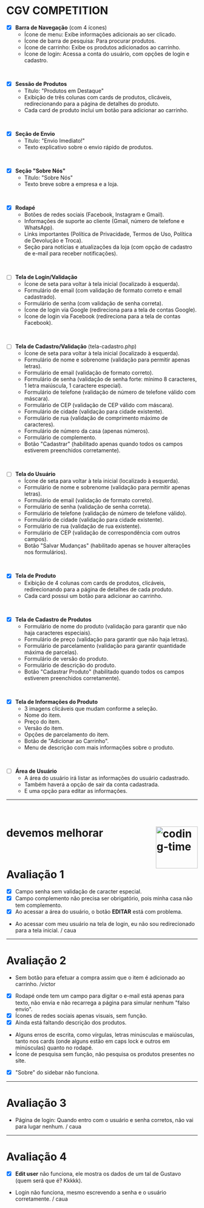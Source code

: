 # **CGV COMPETITION**

- [x] **Barra de Navegação** (com 4 ícones)  
    - Ícone de menu: Exibe informações adicionais ao ser clicado.  
    - Ícone de barra de pesquisa: Para procurar produtos.  
    - Ícone de carrinho: Exibe os produtos adicionados ao carrinho.  
    - Ícone de login: Acessa a conta do usuário, com opções de login e cadastro.  

<br>  

- [x] **Sessão de Produtos**  
    - Título: "Produtos em Destaque"  
    - Exibição de três colunas com cards de produtos, clicáveis, redirecionando para a página de detalhes do produto.  
    - Cada card de produto inclui um botão para adicionar ao carrinho.  

<br>  

- [x] **Seção de Envio**  
    - Título: "Envio Imediato!"  
    - Texto explicativo sobre o envio rápido de produtos.  

<br>  

- [x] **Seção "Sobre Nós"**  
    - Título: "Sobre Nós"  
    - Texto breve sobre a empresa e a loja.  

<br>  

- [x] **Rodapé**  
    - Botões de redes sociais (Facebook, Instagram e Gmail).  
    - Informações de suporte ao cliente (Gmail, número de telefone e WhatsApp).  
    - Links importantes (Política de Privacidade, Termos de Uso, Política de Devolução e Troca).  
    - Seção para notícias e atualizações da loja (com opção de cadastro de e-mail para receber notificações).  

<br>  

- [ ] **Tela de Login/Validação**  
    - Ícone de seta para voltar à tela inicial (localizado à esquerda).  
    - Formulário de email (com validação de formato correto e email cadastrado).  
    - Formulário de senha (com validação de senha correta).  
    - Ícone de login via Google (redireciona para a tela de contas Google).  
    - Ícone de login via Facebook (redireciona para a tela de contas Facebook).  

<br>  

- [ ] **Tela de Cadastro/Validação** (tela-cadastro.php)  
    - Ícone de seta para voltar à tela inicial (localizado à esquerda).  
    - Formulário de nome e sobrenome (validação para permitir apenas letras).  
    - Formulário de email (validação de formato correto).  
    - Formulário de senha (validação de senha forte: mínimo 8 caracteres, 1 letra maiúscula, 1 caractere especial).  
    - Formulário de telefone (validação de número de telefone válido com máscara).  
    - Formulário de CEP (validação de CEP válido com máscara).  
    - Formulário de cidade (validação para cidade existente).  
    - Formulário de rua (validação de comprimento máximo de caracteres).  
    - Formulário de número da casa (apenas números).  
    - Formulário de complemento.  
    - Botão "Cadastrar" (habilitado apenas quando todos os campos estiverem preenchidos corretamente).  

<br>  

- [ ] **Tela do Usuário**  
    - Ícone de seta para voltar à tela inicial (localizado à esquerda).  
    - Formulário de nome e sobrenome (validação para permitir apenas letras).  
    - Formulário de email (validação de formato correto).  
    - Formulário de senha (validação de senha correta).  
    - Formulário de telefone (validação de número de telefone válido).  
    - Formulário de cidade (validação para cidade existente).  
    - Formulário de rua (validação de rua existente).  
    - Formulário de CEP (validação de correspondência com outros campos).  
    - Botão "Salvar Mudanças" (habilitado apenas se houver alterações nos formulários).  

<br>  

- [x] **Tela de Produto**  
    - Exibição de 4 colunas com cards de produtos, clicáveis, redirecionando para a página de detalhes de cada produto.  
    - Cada card possui um botão para adicionar ao carrinho.  

<br>  

- [x] **Tela de Cadastro de Produtos**  
    - Formulário de nome do produto (validação para garantir que não haja caracteres especiais).  
    - Formulário de preço (validação para garantir que não haja letras).  
    - Formulário de parcelamento (validação para garantir quantidade máxima de parcelas).  
    - Formulário de versão do produto.  
    - Formulário de descrição do produto.  
    - Botão "Cadastrar Produto" (habilitado quando todos os campos estiverem preenchidos corretamente).  

<br>

- [x] **Tela de Informações do Produto**  
    - 3 imagens clicáveis que mudam conforme a seleção.  
    - Nome do item.  
    - Preço do item.  
    - Versão do item.  
    - Opções de parcelamento do item.  
    - Botão de "Adicionar ao Carrinho".  
    - Menu de descrição com mais informações sobre o produto.

<br>

- [ ] **Área de Usuário**  
    - A área do usuário irá listar as informações do usuário cadastrado.  
    - Também haverá a opção de sair da conta cadastrada.  
    - E uma opção para editar as informações.

<hr>
<BR>

 # devemos melhorar <img align="right" height="110" alt="coding-time" src="https://media.tenor.com/mcpNuaDanYwAAAAj/duck-ducky.gif" >
      
 <BR>
 
 # Avaliação 1

- [x] Campo senha sem validação de caracter especial.
- [x] Campo complemento não precisa ser obrigatório, pois minha casa não tem complemento.
- [x] Ao acessar a área do usuário, o botão **EDITAR** está com problema. 
- Ao acessar com meu usuário na tela de login, eu não sou redirecionado para a tela inicial.  / caua
  
---

# Avaliação 2

- Sem botão para efetuar a compra assim que o item é adicionado ao carrinho. /victor 
- [x] Rodapé onde tem um campo para digitar o e-mail está apenas para texto, não envia e não recarrega a página para simular nenhum "falso envio".
- [x] Ícones de redes sociais apenas visuais, sem função.
- [x] Ainda está faltando descrição dos produtos.
- Alguns erros de escrita, como vírgulas, letras minúsculas e maiúsculas, tanto nos cards (onde alguns estão em caps lock e outros em minúsculas) quanto no rodapé.
- Ícone de pesquisa sem função, não pesquisa os produtos presentes no site.
- [x] "Sobre" do sidebar não funciona.

---

# Avaliação 3

- Página de login: Quando entro com o usuário e senha corretos, não vai para lugar nenhum. / caua 

---

# Avaliação 4

- [x] **Edit user** não funciona, ele mostra os dados de um tal de Gustavo (quem será que é? Kkkkk).
- Login não funciona, mesmo escrevendo a senha e o usuário corretamente. / caua
 

